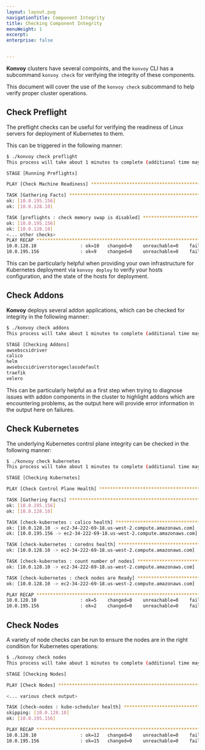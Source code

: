 ```yaml
---
layout: layout.pug
navigationTitle: Component Integrity
title: Checking Component Integrity
menuWeight: 1
excerpt: 
enterprise: false


---
```


**Konvoy** clusters have several compoints, and the `konvoy` CLI has a subcommand `konvoy check` for verifying the integrity of these components.

This document will cover the use of the `konvoy check` subcommand to help verify proper cluster operations.

## Check Preflight

The preflight checks can be useful for verifying the readiness of Linux servers for deployment of Kubernetes to them.

This can be triggered in the following manner:

```bash
$ ./konvoy check preflight
This process will take about 1 minutes to complete (additional time may be required for larger clusters), do you want to continue [y/n]: y

STAGE [Running Preflights]

PLAY [Check Machine Readiness] ***********************************************************************************************************************************************

TASK [Gathering Facts] *******************************************************************************************************************************************************
ok: [10.0.195.156]
ok: [10.0.128.10]

TASK [preflights : check memory swap is disabled] ****************************************************************************************************************************
ok: [10.0.195.156]
ok: [10.0.128.10]
<... other checks>
PLAY RECAP *******************************************************************************************************************************************************************
10.0.128.10                : ok=10   changed=0    unreachable=0    failed=0
10.0.195.156               : ok=9    changed=0    unreachable=0    failed=0
```

This can be particularly helpful when providing your own infrastructure for Kubernetes deployment via `konvoy deploy` to verify your hosts configuration, and the state of the hosts for deployment.

## Check Addons

**Konvoy** deploys several addon applications, which can be checked for integrity in the following manner:

```bash
$ ./konvoy check addons
This process will take about 1 minutes to complete (additional time may be required for larger clusters), do you want to continue [y/n]: y

STAGE [Checking Addons]
awsebscsidriver                                                        [OK]
calico                                                                 [OK]
helm                                                                   [OK]
awsebscsidriverstorageclassdefault                                     [OK]
traefik                                                                [OK]
velero                                                                 [OK]
```

This can be particularly helpful as a first step when trying to diagnose issues with addon components in the cluster to highlight addons which are encountering problems, as the output here will provide error information in the output here on failures.

## Check Kubernetes

The underlying Kubernetes control plane integrity can be checked in the following manner:

```bash
$ ./konvoy check kubernetes
This process will take about 1 minutes to complete (additional time may be required for larger clusters), do you want to continue [y/n]: y

STAGE [Checking Kubernetes]

PLAY [Check Control Plane Health] ********************************************************************************************************************************************

TASK [Gathering Facts] *******************************************************************************************************************************************************
ok: [10.0.195.156]
ok: [10.0.128.10]

TASK [check-kubernetes : calico health] **************************************************************************************************************************************
ok: [10.0.128.10 -> ec2-34-222-69-18.us-west-2.compute.amazonaws.com]
ok: [10.0.195.156 -> ec2-34-222-69-18.us-west-2.compute.amazonaws.com]

TASK [check-kubernetes : coredns health] *************************************************************************************************************************************
ok: [10.0.128.10 -> ec2-34-222-69-18.us-west-2.compute.amazonaws.com]

TASK [check-kubernetes : count number of nodes] ******************************************************************************************************************************
ok: [10.0.128.10 -> ec2-34-222-69-18.us-west-2.compute.amazonaws.com]

TASK [check-kubernetes : check nodes are Ready] ******************************************************************************************************************************
ok: [10.0.128.10 -> ec2-34-222-69-18.us-west-2.compute.amazonaws.com]

PLAY RECAP *******************************************************************************************************************************************************************
10.0.128.10                : ok=5    changed=0    unreachable=0    failed=0
10.0.195.156               : ok=2    changed=0    unreachable=0    failed=0
```

## Check Nodes

A variety of node checks can be run to ensure the nodes are in the right condition for Kubernetes operations:

```bash
$ ./konvoy check nodes
This process will take about 1 minutes to complete (additional time may be required for larger clusters), do you want to continue [y/n]: y

STAGE [Checking Nodes]

PLAY [Check Nodes] ***********************************************************************************************************************************************************

<... various check output>

TASK [check-nodes : kube-scheduler health] ***********************************************************************************************************************************
skipping: [10.0.128.10]
ok: [10.0.195.156]

PLAY RECAP *******************************************************************************************************************************************************************
10.0.128.10                : ok=12   changed=0    unreachable=0    failed=0
10.0.195.156               : ok=15   changed=0    unreachable=0    failed=0
```
